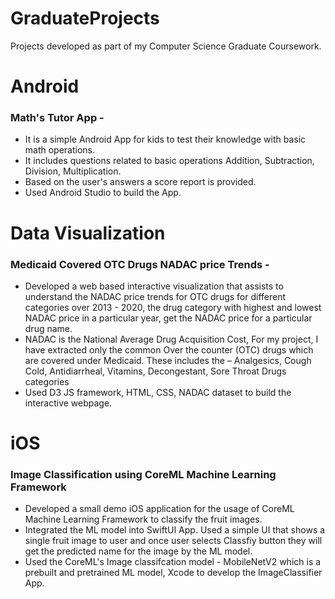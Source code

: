 # GraduateProjects

Projects developed as part of my Computer Science Graduate Coursework.

# Android
### Math's Tutor App - 
- It is a simple Android App for kids to test their knowledge with basic math operations. 
- It includes questions related to basic operations Addition, Subtraction, Division, Multiplication.
- Based on the user's answers a score report is provided.
- Used Android Studio to build the App.

# Data Visualization
### Medicaid Covered OTC Drugs NADAC price Trends -
- Developed a web based interactive visualization that assists to understand the NADAC price trends for OTC drugs for different categories over 2013 - 2020, the       drug category with highest and lowest NADAC price in a particular year, get the NADAC price for a particular drug name.
- NADAC is the National Average Drug Acquisition Cost, For my project, I have extracted only the common Over the counter (OTC) drugs which
  are covered under Medicaid. These includes the – Analgesics, Cough Cold, Antidiarrheal, Vitamins, Decongestant, Sore Throat Drugs categories
- Used D3 JS framework, HTML, CSS, NADAC dataset to build the interactive webpage.

# iOS
### Image Classification using CoreML Machine Learning Framework
- Developed a small demo iOS application for the usage of CoreML Machine Learning Framework to classify the fruit images.
- Integrated the ML model into SwiftUI App. Used a simple UI that shows a single fruit image to user and once user selects Classfiy button they will get the           predicted name for the image by the ML model. 
- Used the CoreML's Image classifcation model - MobileNetV2 which is a  prebuilt and pretrained ML model, Xcode to develop the ImageClassifier App.
